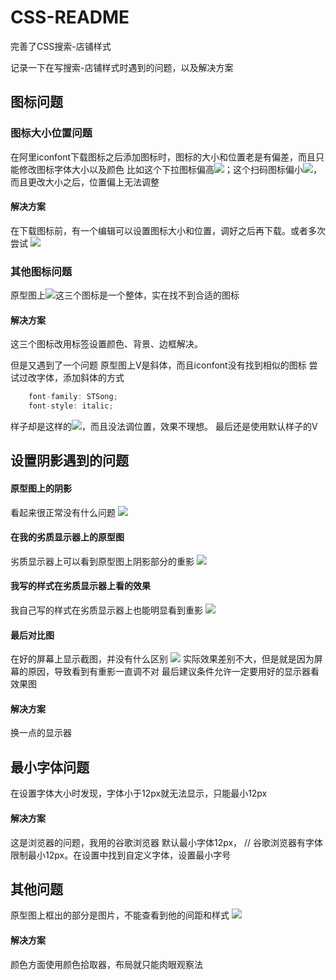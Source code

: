 # CSS-README


完善了CSS搜索-店铺样式
​

记录一下在写搜索-店铺样式时遇到的问题，以及解决方案
​

## 图标问题
### 图标大小位置问题
在阿里iconfont下载图标之后添加图标时，图标的大小和位置老是有偏差，而且只能修改图标字体大小以及颜色
比如这个下拉图标偏高![](https://i.loli.net/2021/07/18/7wqnEB49JcNDVpL.png#height=42&id=wdePS&originHeight=24&originWidth=50&originalType=binary&ratio=1&status=done&style=none&width=88)；这个扫码图标偏小![](https://i.loli.net/2021/07/18/rNUSuHKg2vol4De.png#id=T2XrY&originHeight=37&originWidth=59&originalType=binary&ratio=1&status=done&style=none)，而且更改大小之后，位置偏上无法调整
​

#### 解决方案
在下载图标前，有一个编辑可以设置图标大小和位置，调好之后再下载。或者多次尝试
![](https://i.loli.net/2021/07/18/9h7cvgNfeoxQMHW.png#id=feKa9&originHeight=698&originWidth=966&originalType=binary&ratio=1&status=done&style=none)


### 其他图标问题
原型图上![](https://i.loli.net/2021/07/18/kx7p8gAezMXPuUq.png#id=elGZ8&originHeight=164&originWidth=287&originalType=binary&ratio=1&status=done&style=none)这三个图标是一个整体，实在找不到合适的图标
​

#### 解决方案
这三个图标改用标签设置颜色、背景、边框解决。
​

但是又遇到了一个问题
原型图上V是斜体，而且iconfont没有找到相似的图标
尝试过改字体，添加斜体的方式
```javascript
	font-family: STSong;
	font-style: italic;
```
样子却是这样的![](https://i.loli.net/2021/07/18/x53Tc76nJDKAElm.png#id=Nfzv6&originHeight=230&originWidth=238&originalType=binary&ratio=1&status=done&style=none)，而且没法调位置，效果不理想。
最后还是使用默认样子的V
​

## 设置阴影遇到的问题
#### 原型图上的阴影
看起来很正常没有什么问题
![](https://i.loli.net/2021/07/18/odZhYuq5zV2SfAk.png#id=vXRWM&originHeight=602&originWidth=652&originalType=binary&ratio=1&status=done&style=none)


#### 在我的劣质显示器上的原型图
劣质显示器上可以看到原型图上阴影部分的重影
![](https://i.loli.net/2021/07/18/TgjXiuJMl9wN3Kt.png#id=bMBRq&originHeight=692&originWidth=880&originalType=binary&ratio=1&status=done&style=none)
#### 我写的样式在劣质显示器上看的效果
我自己写的样式在劣质显示器上也能明显看到重影
![](https://i.loli.net/2021/07/18/kZOqUTeMoWpjAQ3.png#id=JRJCp&originHeight=562&originWidth=602&originalType=binary&ratio=1&status=done&style=none)
#### 最后对比图
在好的屏幕上显示截图，并没有什么区别
![](https://i.loli.net/2021/07/18/WQHTMp83jiNZdJu.png#id=hgziH&originHeight=363&originWidth=747&originalType=binary&ratio=1&status=done&style=none)
实际效果差别不大，但是就是因为屏幕的原因，导致看到有重影一直调不对
最后建议条件允许一定要用好的显示器看效果图
#### 解决方案
换一点的显示器
​

## 最小字体问题


在设置字体大小时发现，字体小于12px就无法显示，只能最小12px
​

#### 解决方案
这是浏览器的问题，我用的谷歌浏览器 默认最小字体12px，
 // 谷歌浏览器有字体限制最小12px。在设置中找到自定义字体，设置最小字号
## 其他问题
原型图上框出的部分是图片，不能查看到他的间距和样式
![](https://i.loli.net/2021/07/18/DbJFYeLdG1UptiQ.png#id=rXc7R&originHeight=332&originWidth=538&originalType=binary&ratio=1&status=done&style=none)


#### 解决方案
颜色方面使用颜色拾取器，布局就只能肉眼观察法
